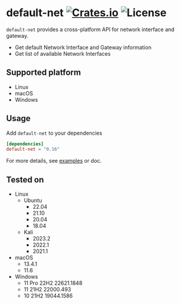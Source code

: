 [crates-badge]: https://img.shields.io/crates/v/default-net.svg
[crates-url]: https://crates.io/crates/default-net
[license-badge]: https://img.shields.io/crates/l/default-net.svg
[examples-url]: https://github.com/shellrow/default-net/tree/main/examples
# default-net [![Crates.io][crates-badge]][crates-url] ![License][license-badge]
  
`default-net` provides a cross-platform API for network interface and gateway.

- Get default Network Interface and Gateway information
- Get list of available Network Interfaces

## Supported platform
- Linux
- macOS
- Windows

## Usage
Add `default-net` to your dependencies  
```toml:Cargo.toml
[dependencies]
default-net = "0.16"
```

For more details, see [examples][examples-url] or doc.  

## Tested on
- Linux
    - Ubuntu 
        - 22.04
        - 21.10 
        - 20.04 
        - 18.04
    - Kali 
        - 2023.2
        - 2022.1
        - 2021.1
- macOS 
    - 13.4.1
    - 11.6
- Windows 
    - 11 Pro 22H2 22621.1848
    - 11 21H2 22000.493
    - 10 21H2 19044.1586